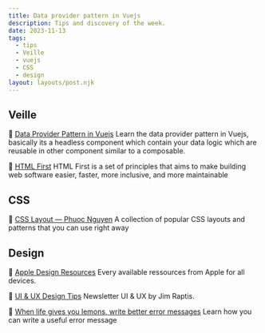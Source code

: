 ```yaml
---
title: Data provider pattern in Vuejs
description: Tips and discovery of the week.
date: 2023-11-13
tags:
  - tips
  - Veille
  - vuejs
  - CSS
  - design
layout: layouts/post.njk
---
```


## Veille

💚 [Data Provider Pattern in Vuejs](https://www.patterns.dev/vue/data-provider)
Learn the data provider pattern in Vuejs, basically its a headless component which contain your data logic which are reusable in other component similar to a composable.

📗 [HTML First](https://html-first.com)
HTML First is a set of principles that aims to make building web software easier, faster, more inclusive, and more maintainable

## CSS

🎨 [CSS Layout — Phuoc Nguyen](http://phuoc.ng/collection/css-layout)
A collection of popular CSS layouts and patterns that you can use right away

## Design

🎨 [Apple Design Resources](https://developer.apple.com/design/resources/)
Every available ressources from Apple for all devices.

🎨 [UI & UX Design Tips](http://uidesign.tips)
Newsletter UI & UX by Jim Raptis.

🎨 [When life gives you lemons, write better error messages](https://wix-ux.com/when-life-gives-you-lemons-write-better-error-messages-46c5223e1a2f)
Learn how you can write a useful error message